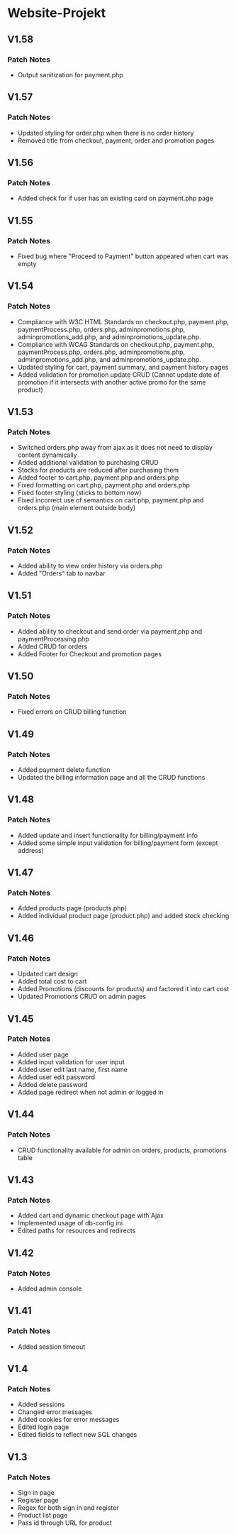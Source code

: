 # Website-Projekt

## V1.58
### Patch Notes
+ Output sanitization for payment.php

## V1.57
### Patch Notes
+ Updated styling for order.php when there is no order history
+ Removed title from checkout, payment, order and promotion pages

## V1.56
### Patch Notes
+ Added check for if user has an existing card on payment.php page

## V1.55
### Patch Notes
+ Fixed bug where "Proceed to Payment" button appeared when cart was empty

## V1.54
### Patch Notes
+ Compliance with W3C HTML Standards on checkout.php, payment.php, paymentProcess.php, orders.php, adminpromotions.php, adminpromotions_add.php, and adminpromotions_update.php.
+ Compliance with WCAG Standards on checkout.php, payment.php, paymentProcess.php, orders.php, adminpromotions.php, adminpromotions_add.php, and adminpromotions_update.php.
+ Updated styling for cart, payment summary, and payment history pages
+ Added validation for promotion update CRUD (Cannot update date of promotion if it intersects with another active promo for the same product)

## V1.53
### Patch Notes
+ Switched orders.php away from ajax as it does not need to display content dynamically
+ Added additional validation to purchasing CRUD
+ Stocks for products are reduced after purchasing them
+ Added footer to cart.php, payment.php and orders.php
+ Fixed formatting on cart.php, payment.php and orders.php
+ Fixed footer styling (sticks to bottom now)
+ Fixed incorrect use of semantics on cart.php, payment.php and orders.php (main element outside body)

## V1.52
### Patch Notes
+ Added ability to view order history via orders.php
+ Added "Orders" tab to navbar

## V1.51
### Patch Notes
+ Added ability to checkout and send order via payment.php and paymentProcessing.php
+ Added CRUD for orders
+ Added Footer for Checkout and promotion pages

## V1.50
### Patch Notes
+ Fixed errors on CRUD billing function 

## V1.49
### Patch Notes
+ Added payment delete function 
+ Updated the billing information page and all the CRUD functions

## V1.48
### Patch Notes
+ Added update and insert functionality for billing/payment info
+ Added some simple input validation for billing/payment form (except address)


## V1.47
### Patch Notes
+ Added products page (products.php)
+ Added individual product page (product.php) and added stock checking

## V1.46
### Patch Notes

+ Updated cart design
+ Added total cost to cart
+ Added Promotions (discounts for products) and factored it into cart cost
+ Updated Promotions CRUD on admin pages

## V1.45
### Patch Notes

+ Added user page 
+ Added input validation for user input
+ Added user edit last name, first name
+ Added user edit password
+ Added delete password
+ Added page redirect when not admin or logged in

## V1.44
### Patch Notes

+ CRUD functionality available for admin on orders, products, promotions table

## V1.43
### Patch Notes

+ Added cart and dynamic checkout page with Ajax
+ Implemented usage of db-config.ini
+ Edited paths for resources and redirects

## V1.42
### Patch Notes

+ Added admin console

## V1.41
### Patch Notes

+ Added session timeout

## V1.4
### Patch Notes

+ Added sessions 
+ Changed error messages
+ Added cookies for error messages
+ Edited login page
+ Edited fields to reflect new SQL changes

## V1.3
### Patch Notes

+ Sign in page
+ Register page
+ Regex for both sign in and register
+ Product list page
+ Pass id through URL for product
